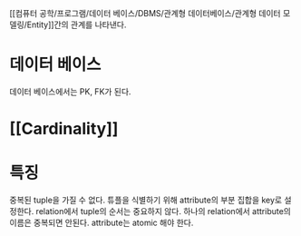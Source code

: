 [[컴퓨터 공학/프로그램/데이터 베이스/DBMS/관계형 데이터베이스/관계형 데이터 모델링/Entity]]간의 관계를 나타낸다.

# 데이터 베이스
데이터 베이스에서는 PK, FK가 된다.

# [[Cardinality]]

# 특징
중복된 tuple을 가질 수 없다.
튜플을 식별하기 위해 attribute의 부분 집합을 key로 설정한다.
relation에서 tuple의 순서는 중요하지 않다.
하나의 relation에서 attribute의 이름은 중복되면 안된다.
attribute는 atomic 해야 한다.
